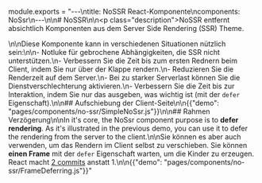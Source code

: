 module.exports = "---\ntitle: NoSSR React-Komponente\ncomponents: NoSsr\n---\n\n# NoSSR\n\n<p class=\"description\">NoSSR entfernt absichtlich Komponenten aus dem Server Side Rendering (SSR) Theme.</p>\n\nDiese Komponente kann in verschiedenen Situationen nützlich sein:\n\n- Notluke für gebrochene Abhängigkeiten, die SSR nicht unterstützen.\n- Verbessern Sie die Zeit bis zum ersten Rednern beim Client, indem Sie nur über der Klappe rendern.\n- Reduzieren Sie die Renderzeit auf dem Server.\n- Bei zu starker Serverlast können Sie die Dienstverschlechterung aktivieren.\n- Verbessern Sie die Zeit bis zur Interaktion, indem Sie nur das ausgeben, was wichtig ist (mit der `defer` Eigenschaft).\n\n## Aufschiebung der Client-Seite\n\n{{\"demo\": \"pages/components/no-ssr/SimpleNoSsr.js\"}}\n\n## Rahmen Verzögerung\n\nIn it's core, the NoSsr component purpose is to **defer rendering**. As it's illustrated in the previous demo, you can use it to defer the rendering from the server to the client.\n\nSie können es aber auch verwenden, um das Rendern im Client selbst zu verschieben. Sie können **einen Frame** mit der `defer` Eigenschaft warten, um die Kinder zu erzeugen. React macht [2 commits](https://reactjs.org/docs/strict-mode.html#detecting-unexpected-side-effects) anstatt 1.\n\n{{\"demo\": \"pages/components/no-ssr/FrameDeferring.js\"}}"